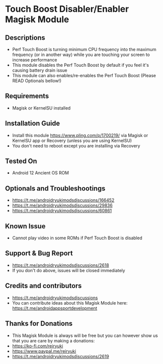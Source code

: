# Touch Boost Disabler/Enabler Magisk Module

## Descriptions
- Perf Touch Boost is turning minimum CPU frequency into the maximum frequency (or in another way) while you are touching your screen to increase performance
- This module disables the Perf Touch Boost by default if you feel it's causing battery drain issue
- This module can also enables/re-enables the Perf Touch Boost (Please READ Optionals bellow!)

## Requirements
- Magisk or KernelSU installed

## Installation Guide
- Install this module https://www.pling.com/p/1700219/ via Magisk or KernelSU app or Recovery (unless you are using KernelSU)
- You don't need to reboot except you are installing via Recovery

## Tested On
- Android 12 Ancient OS ROM

## Optionals and Troubleshootings
- https://t.me/androidryukimodsdiscussions/166452
- https://t.me/androidryukimodsdiscussions/29836
- https://t.me/androidryukimodsdiscussions/60861

## Known Issue
- Cannot play video in some ROMs if Perf Touch Boost is disabled

## Support & Bug Report
- https://t.me/androidryukimodsdiscussions/2618
- If you don't do above, issues will be closed immediately

## Credits and contributors
- https://t.me/androidryukimodsdiscussions
- You can contribute ideas about this Magisk Module here: https://t.me/androidappsportdevelopment

## Thanks for Donations
- This Magisk Module is always will be free but you can however show us that you are care by making a donations:
- https://ko-fi.com/reiryuki
- https://www.paypal.me/reiryuki
- https://t.me/androidryukimodsdiscussions/2619


